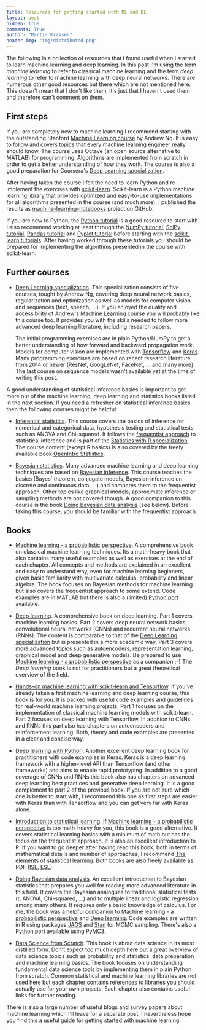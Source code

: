 ```yaml
---
title: Resources for getting started with ML and DL
layout: post
hidden: True
comments: True
author: "Martin Krasser"
header-img: "img/distributed.png"
---
```


The following is a collection of resources that I found useful when I started to learn machine learning and deep learning.
In this post I'm using the term *machine learning* to refer to classical machine learning and the term *deep learning* 
to refer to machine learning with deep neural networks. There are numerous other good resources out there which are not 
mentioned here. This doesn't mean that I don't like them, it's just that I haven't used them and therefore can't comment 
on them.
  
## First steps

If you are completely new to machine learning I recommend starting with the outstanding Stanford 
[Machine Learning course](https://www.coursera.org/learn/machine-learning) by Andrew Ng. It is easy to follow and covers 
topics that every machine learning engineer really should know. The course uses Octave (an open source alternative to MATLAB) 
for programming. Algorithms are implemented from scratch in order to get a better understanding of how they work. The course 
is also a good preparation for Coursera's [Deep Learning specialization](https://www.coursera.org/specializations/deep-learning).

After having taken the course I felt the need to learn Python and re-implement the exercises with [scikit-learn](http://scikit-learn.org). 
Scikit-learn is a Python machine learning library that provides optimized and easy-to-use implementations for all algorithms 
presented in the course (and much more). I published the results as [machine-learning-notebooks](https://github.com/krasserm/machine-learning-notebooks) 
project on GitHub.

If you are new to Python, the [Python tutorial](https://docs.python.org/3/tutorial/) is a good resource to start with. 
I also recommend working at least through the [NumPy tutorial](https://docs.scipy.org/doc/numpy-dev/user/quickstart.html), 
[SciPy tutorial](https://docs.scipy.org/doc/scipy/reference/tutorial/index.html), 
[Pandas tutorial](http://pandas.pydata.org/pandas-docs/stable/10min.html) and 
[Pyplot tutorial](http://matplotlib.org/users/pyplot_tutorial.html) before starting with the 
[scikit-learn tutorials](http://scikit-learn.org/stable/tutorial/index.html). After having worked through these tutorials 
you should be prepared for implementing the algorithms presented in the course with scikit-learn.

## Further courses

- [Deep Learning specialization](https://www.coursera.org/specializations/deep-learning). This specialization consists of 
five courses, tought by Andrew Ng, covering deep neural network basics, regularization and optimization as well as models for 
computer vision and sequences (text, speech, ...). If you enjoyed the quality and accessibility of Andrew's 
[Machine Learning course](https://www.coursera.org/learn/machine-learning) you will probably like this course too. It 
provides you with the skills needed to follow more advanced deep learning literature, including research papers.  

  The initial programming exercises are in plain Python/NumPy to get a better understanding of how forward 
and backward propagation work. Models for computer vision are implemented with [Tensorflow](https://www.tensorflow.org/) 
and [Keras](https://keras.io/). Many programming exercises are based on recent research literature from 2014 or newer (ResNet, 
GoogLeNet, FaceNet, ... and many more). The last course on sequence models wasn't available yet at the time of writing this post. 
 
A good understanding of statistical inference basics is important to get more out of the machine learning, deep learning 
and statistics books listed in the next section. If you need a refresher on statistical inference basics then the following 
courses might be helpful:

- [Inferential statistics](https://www.coursera.org/learn/inferential-statistics-intro). This course covers the basics of 
inference for numerical and categorical data, hypothesis testing and statistical tests such as ANOVA and Chi-squared. 
It follows the [frequentist approach](https://en.wikipedia.org/wiki/Frequentist_inference) to statistical inference and 
is part of the [Statistics with R specialization](https://www.coursera.org/specializations/statistics). The course content 
(except R basics) is also covered by the freely available book [OpenIntro Statistics](https://www.openintro.org/stat/textbook.php). 

- [Bayesian statistics](https://www.coursera.org/learn/bayesian-statistics). Many advanced machine learning and deep 
learning techniques are based on [Bayesian inference](https://en.wikipedia.org/wiki/Bayesian_inference). This course 
teaches the basics (Bayes' theorem, conjugate models, Bayesian inference on discrete and continuous data, ...) and compares
them to the frequentist approach. Other topics like graphical models, approximate inference or sampling methods are not
covered though. A good companion to this course is the book 
[Doing Bayesian data analysis](https://www.amazon.com/Doing-Bayesian-Data-Analysis-Second/dp/0124058884) (see below). 
Before taking this course, you should be familiar with the frequentist approach. 

## Books

- [Machine learning - a probabilistic perspective](https://mitpress.mit.edu/books/machine-learning-0). A comprehensive 
book on classical machine learning techniques. Its a math-heavy book that also contains many useful examples as well as
exercises at the end of each chapter. All concepts and methods are explained in an excellent and easy to understand way, 
even for machine learning beginners, given basic familiarity with multivariate calculus, probability and linear algebra. 
The book focuses on Bayesian methods for machine learning but also covers the frequentist approach to some extend. Code 
examples are in MATLAB but there is also a (limited) [Python port](https://github.com/probml/pyprobml) available.  

- [Deep learning](http://www.deeplearningbook.org/). A comprehensive book on deep learning. Part 1 covers 
machine learning basics. Part 2 covers deep neural network basics, convolutional neural networks (CNNs) and recurrent 
neural networks (RNNs). The content is comparable to that of the 
[Deep Learning specialization](https://www.coursera.org/specializations/deep-learning) but is presented in a more academic 
way. Part 3 covers more advanced topics such as autoencoders, representation learning, graphical model and deep generative 
models. Be prepared to use [Machine learning - a probabilistic perspective](https://mitpress.mit.edu/books/machine-learning-0)
as a companion ;-) The *Deep learning* book is not for practitioners but a great theoretical overview of the field.    

- [Hands-on machine learning with scikit-learn and Tensorflow](http://shop.oreilly.com/product/0636920052289.do). If 
you've already taken a first machine learning and deep learning course, this book is for you. It is packed with useful 
code examples and guidelines for real-world machine learning projects. Part 1 focuses on the implementation of classical
machine learning models with scikit-learn. Part 2 focuses on deep learning with Tensorflow. In addition to CNNs and RNNs 
this part also has chapters on autoencoders and reinforcement learning. Both, theory and code examples are presented 
in a clear and concise way.  
   
- [Deep learning with Python](https://www.manning.com/books/deep-learning-with-python). Another excellent deep learning 
book for practitioners with code examples in Keras. Keras is a deep learning framework with a higher-level API than 
Tensorflow (and other frameworks) and aims to enable rapid prototyping. In addition to a good coverage of CNNs 
and RNNs this book also has chapters on advanced deep learning best practices and generative deep learning. It is a good 
complement to part 2 of the previous book. If you are not sure which one is better to start with, I recommend this one as 
first steps are easier with Keras than with Tensorflow and you can get very far with Keras alone.  
 
- [Introduction to statistical learning](http://www.springer.com/book/9781461471370). If 
[Machine learning - a probabilistic perspective](https://mitpress.mit.edu/books/machine-learning-0) is too math-heavy for 
you, this book is a good alternative. It covers statistical learning basics with a minimum of math but has the focus on the
frequentist approach. It is also an excellent introduction to R. If you want to go deeper after having read this book, 
both in terms of mathematical details and number of approaches, I recommend 
[The elements of statistical learning](http://www.springer.com/book/9780387848570). Both books are also freely available 
as PDF ([ISL](http://www-bcf.usc.edu/~gareth/ISL/ISLR%20Seventh%20Printing.pdf), 
[ESL](https://web.stanford.edu/~hastie/ElemStatLearn/printings/ESLII_print12.pdf)).    

- [Doing Bayesian data analysis](https://www.amazon.com/Doing-Bayesian-Data-Analysis-Second/dp/0124058884). An excellent 
introduction to Bayesian statistics that prepares you well for reading more advanced literature in this field. It covers 
the Bayesian analogues to traditional statistical tests (t, ANOVA, Chi-squared, ...) and to multiple linear and logistic 
regression among many others. It requires only a basic knowledge of calculus. For me, the book was a helpful companion to 
[Machine learning - a probabilistic perspective](https://mitpress.mit.edu/books/machine-learning-0) and 
[Deep learning](http://www.deeplearningbook.org/).  Code examples are written in R using packages 
[JAGS](http://mcmc-jags.sourceforge.net/) and [Stan](http://mc-stan.org/users/interfaces/rstan) for MCMC sampling. There's 
also a [Python port](https://github.com/JWarmenhoven/DBDA-python) available using [PyMC3](http://docs.pymc.io/).  

- [Data Science from Scratch](http://shop.oreilly.com/product/0636920033400.do). This book is about data science in its 
most distilled form. Don't expect too much depth here but a great overview of data science topics such as probability and 
statistics, data preparation and machine learning basics. The book focuses on understanding fundamental data science tools 
by implementing them in plain Python from scratch. Common statistical and machine learning libraries are not used here 
but each chapter contains references to libraries you should actually use for your own projects. Each chapter also contains 
useful links for further reading.
 
There is also a large number of useful blogs and survey papers about machine learning which I'll leave for a separate 
post. I nevertheless hope you find this a useful guide for getting started with machine learning. 
